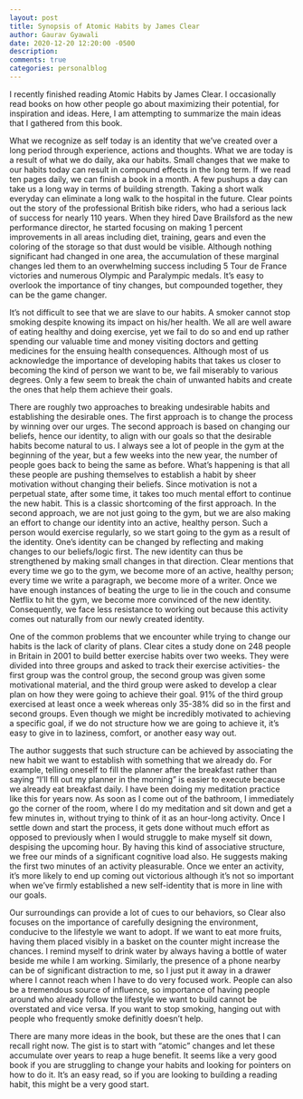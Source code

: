 ```yaml
---
layout: post
title: Synopsis of Atomic Habits by James Clear
author: Gaurav Gyawali
date: 2020-12-20 12:20:00 -0500
description: 
comments: true
categories: personalblog
---
```


I recently finished reading Atomic Habits by James Clear. I occasionally read books on how other people go about maximizing their potential, for inspiration and ideas. Here, I am attempting to summarize the main ideas that I gathered from this book.

What we recognize as self today is an identity that we’ve created over a long period through experience, actions and thoughts. What we are today is a result of what we do daily, aka our habits. Small changes that we make to our habits today can result in compound effects in the long term. If we read ten pages daily, we can finish a book in a month. A few pushups a day can take us a long way in terms of building strength. Taking a short walk everyday can eliminate a long walk to the hospital in the future. Clear points out the story of the professional British bike riders, who had a serious lack of success for nearly 110 years. When they hired Dave Brailsford as the new performance director, he started focusing on making 1 percent improvements in all areas including diet, training, gears and even the coloring of the storage so that dust would be visible. Although nothing significant had changed in one area, the accumulation of these marginal changes led them to an overwhelming success including 5 Tour de France victories and numerous Olympic and Paralympic medals. It’s easy to overlook the importance of tiny changes, but compounded together, they can be the game changer.

 It’s not difficult to see that we are slave to our habits. A smoker cannot stop smoking despite knowing its impact on his/her health. We all are well aware of eating healthy and doing exercise, yet we fail to do so and end up rather spending our valuable time and money visiting doctors and getting medicines for the ensuing health consequences. Although most of us acknowledge the importance of developing habits that takes us closer to becoming the kind of person we want to be, we fail miserably to various degrees. Only a few seem to break the chain of unwanted habits and create the ones that help them achieve their goals.

There are roughly two approaches to breaking undesirable habits and establishing the desirable ones. The first approach is to change the process by winning over our urges. The second approach is based on changing our beliefs, hence our identity, to align with our goals so that the desirable habits become natural to us. I always see a lot of people in the gym at the beginning of the year, but a few weeks into the new year, the number of people goes back to being the same as before. What’s happening is that all these people are pushing themselves to establish a habit by sheer motivation without changing their beliefs. Since motivation is not a perpetual state, after some time, it takes too much mental effort to continue the new habit. This is a classic shortcoming of the first approach. In the second approach, we are not just going to the gym, but we are also making an effort to change our identity into an active, healthy person. Such a person would exercise regularly, so we start going to the gym as a result of the identity. One’s identity can be changed by reflecting and making changes to our beliefs/logic first. The new identity can thus be strengthened by making small changes in that direction. Clear mentions that every time we go to the gym, we become more of an active, healthy person; every time we write a paragraph, we become more of a writer. Once we have enough instances of beating the urge to lie in the couch and consume Netflix to hit the gym, we become more convinced of the new identity. Consequently, we face less resistance to working out because this activity comes out naturally from our newly created identity.

One of the common problems that we encounter while trying to change our habits is the lack of clarity of plans. Clear cites a study done on 248 people in Britain in 2001 to build better exercise habits over two weeks. They were divided into three groups and asked to track their exercise activities- the first group was the control group, the second group was given some motivational material, and the third group were asked to develop a clear plan on how they were going to achieve their goal. 91% of the third group exercised at least once a week whereas only 35-38% did so in the first and second groups. Even though we might be incredibly motivated to achieving a specific goal, if we do not structure how we are going to achieve it, it’s easy to give in to laziness, comfort, or another easy way out.

The author suggests that such structure can be achieved by associating the new habit we want to establish with something that we already do. For example, telling oneself to fill the planner after the breakfast rather than saying “I’ll fill out my planner in the morning” is easier to execute because we already eat breakfast daily. I have been doing my meditation practice like this for years now. As soon as I come out of the bathroom, I immediately go the corner of the room, where I do my meditation and sit down and get a few minutes in, without trying to think of it as an hour-long activity. Once I settle down and start the process, it gets done without much effort as opposed to previously when I would struggle to make myself sit down, despising the upcoming hour. By having this kind of associative structure, we free our minds of a significant cognitive load also.  He suggests making the first two minutes of an activity pleasurable. Once we enter an activity, it’s more likely to end up coming out victorious although it’s not so important when we’ve firmly established a new self-identity that is more in line with our goals.

Our surroundings can provide a lot of cues to our behaviors, so Clear also focuses on the importance of carefully designing the environment, conducive to the lifestyle we want to adopt. If we want to eat more fruits, having them placed visibly in a basket on the counter might increase the chances. I remind myself to drink water by always having a bottle of water beside me while I am working. Similarly, the presence of a phone nearby can be of significant distraction to me, so I just put it away in a drawer where I cannot reach when I have to do very focused work. People can also be a tremendous source of influence, so importance of having people around who already follow the lifestyle we want to build cannot be overstated and vice versa. If you want to stop smoking, hanging out with people who frequently smoke definitly doesn’t help.

There are many more ideas in the book, but these are the ones that I can recall right now. The gist is to start with “atomic” changes and let these accumulate over years to reap a huge benefit. It seems like a very good book if you are struggling to change your habits and looking for pointers on how to do it. It’s an easy read, so if you are looking to building a reading habit, this might be a very good start.
